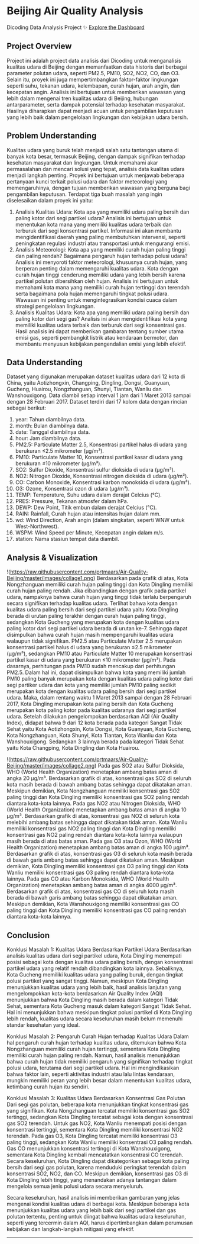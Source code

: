 # Beijing Air Quality Analysis 
Dicoding Data Analysis Project ✨
[Explore the Dashboard](https://air-quality-beijing-view.streamlit.app/)

## Project Overview
Project ini adalah project data analisis dari Dicoding untuk menganalisis kualitas udara di Beijing dengan memanfaatkan data historis dari berbagai parameter polutan udara, seperti PM2.5, PM10, SO2, NO2, CO, dan O3. Selain itu, proyek ini juga mempertimbangkan faktor-faktor lingkungan seperti suhu, tekanan udara, kelembapan, curah hujan, arah angin, dan kecepatan angin. Analisis ini bertujuan untuk memberikan wawasan yang lebih dalam mengenai tren kualitas udara di Beijing, hubungan antarparameter, serta dampak potensial terhadap kesehatan masyarakat. Hasilnya diharapkan dapat menjadi acuan untuk pengambilan keputusan yang lebih baik dalam pengelolaan lingkungan dan kebijakan udara bersih.

## Problem Understanding
Kualitas udara yang buruk telah menjadi salah satu tantangan utama di banyak kota besar, termasuk Beijing, dengan dampak signifikan terhadap kesehatan masyarakat dan lingkungan. Untuk memahami akar permasalahan dan mencari solusi yang tepat, analisis data kualitas udara menjadi langkah penting. Proyek ini bertujuan untuk menjawab beberapa pertanyaan kunci terkait polusi udara dan faktor meteorologi yang memengaruhinya, dengan tujuan memberikan wawasan yang berguna bagi pengambilan keputusan.
Terdapat tiga buah masalah yang ingin diselesaikan dalam proyek ini yaitu:
1. Analisis Kualitas Udara: Kota apa yang memiliki udara paling bersih dan paling kotor dari segi partikel udara?
   Analisis ini bertujuan untuk menentukan kota mana yang memiliki kualitas udara terbaik dan terburuk dari segi konsentrasi partikel. Informasi ini akan membantu mengidentifikasi daerah yang paling membutuhkan intervensi, seperti peningkatan regulasi industri atau transportasi untuk mengurangi emisi.
2. Analisis Meteorologi: Kota apa yang memiliki curah hujan paling tinggi dan paling rendah? Bagaimana pengaruh hujan terhadap polusi udara?
   Analisis ini menyoroti faktor meteorologi, khususnya curah hujan, yang berperan penting dalam memengaruhi kualitas udara. Kota dengan curah hujan tinggi cenderung memiliki udara yang lebih bersih karena partikel polutan dibersihkan oleh hujan. Analisis ini bertujuan untuk memahami kota mana yang memiliki curah hujan tertinggi dan terendah serta bagaimana pola hujan memengaruhi tingkat polusi udara. Wawasan ini penting untuk mengintegrasikan kondisi cuaca dalam strategi pengelolaan lingkungan.
3. Analisis Kualitas Udara: Kota apa yang memiliki udara paling bersih dan paling kotor dari segi gas?
   Analisis ini akan mengidentifikasi kota yang memiliki kualitas udara terbaik dan terburuk dari segi konsentrasi gas. Hasil analisis ini dapat memberikan gambaran tentang sumber utama emisi gas, seperti pembangkit listrik atau kendaraan bermotor, dan membantu menyusun kebijakan pengendalian emisi yang lebih efektif.


## Data Understanding
Dataset yang digunakan merupakan dataset kualitas udara dari 12 kota di China, yaitu Aotizhongxin, Changping, Dingling, Dongsi, Guanyuan, Gucheng, Huairou, Nongzhanguan, Shunyi, Tiantan, Wanliu dan Wanshouxigong. Data diambil setiap interval 1 jam dari 1 Maret 2013 sampai dengan 28 Februari 2017. Dataset terdiri dari 17 kolom data dengan rincian sebagai berikut:
1. year: Tahun diambilnya data.
2. month: Bulan diambilnya data.
3. date: Tanggal diambilnya data.
4. hour: Jam diambilnya data.
5. PM2.5: Particulate Matter 2.5, Konsentrasi partikel halus di udara yang berukuran ≤2.5 mikrometer (μg/m³).
6. PM10: Particulate Matter 10, Konsentrasi partikel kasar di udara yang berukuran ≤10 mikrometer (μg/m³).
7. SO2: Sulfur Dioxide, Konsentrasi sulfur dioksida di udara (μg/m³).
8. NO2: Nitrogen Dioxide, Konsentrasi nitrogen dioksida di udara (μg/m³).
9. CO: Carbon Monoxide, Konsentrasi karbon monoksida di udara (μg/m³).
10. O3: Ozone, Konsentrasi ozon di udara (μg/m³).
11. TEMP: Temperature, Suhu udara dalam derajat Celcius (°C).
12. PRES: Pressure, Tekanan atmosfer dalam hPa.
13. DEWP: Dew Point, Titik embun dalam derajat Celcius (°C).
14. RAIN: Rainfall, Curah hujan atau intensitas hujan dalam mm.
15. wd: Wind Direction, Arah angin (dalam singkatan, seperti WNW untuk West-Northwest).
16. WSPM: Wind Speed per Minute, Kecepatan angin dalam m/s.
17. station: Nama stasiun tempat data diambil.

## Analysis & Visualization
!(https://raw.githubusercontent.com/prtmaars/Air-Quality-Beijing/master/images/collage1.png)
Berdasarkan pada grafik di atas, Kota Nongzhanguan memiliki curah hujan paling tinggi dan Kota Dingling memiliki curah hujan paling rendah. Jika dibandingkan dengan grafik pada partikel udara, nampaknya bahwa curah hujan yang tinggi tidak terlalu berpengaruh secara signifikan terhadap kualitas udara. Terlihat bahwa kota dengan kualitas udara paling bersih dari segi partikel udara yaitu Kota Dingling berada di urutan paling terakhir dengan curah hujan paling tinggi, sedangkan Kota Gucheng yang merupakan kota dengan kualitas udara paling kotor dari segi partikel udara berada di urutan ke-7. Sehingga dapat disimpulkan bahwa curah hujan masih mempengaruhi kualitas udara walaupun tidak signifikan.
PM2.5 atau Particulate Matter 2.5 merupakan konsentrasi partikel halus di udara yang berukuran ≤2.5 mikrometer (μg/m³), sedangkan PM10 atau Particulate Matter 10 merupakan konsentrasi partikel kasar di udara yang berukuran ≤10 mikrometer (μg/m³). Pada dasarnya, perhitungan pada PM10 sudah mencakup dari perhitungan PM2.5. Dalam hal ini, dapat disimpulkan bahwa kota yang memiliki jumlah PM10 paling banyak merupakan kota dengan kualitas udara paling kotor dari segi partiker udara dan kota yang memiliki jumlah PM10 paling sedikit merupakan kota dengan kualitas udara paling bersih dari segi partikel udara. Maka, dalam rentang waktu 1 Maret 2013 sampai dengan 28 Februari 2017, Kota Dingling merupakan kota paling bersih dan Kota Gucheng merupakan kota paling kotor pada kualitas udaranya dari segi partikel udara.
Setelah dilakukan pengelompokan berdasarkan AQI (Air Quality Index), didapat bahwa 9 dari 12 kota berada pada kategori Sangat Tidak Sehat yaitu Kota Aotizhongxin, Kota Dongsi, Kota Guanyuan, Kota Gucheng, Kota Nongzhanguan, Kota Shunyi, Kota Tiantan, Kota Wanliu dan Kota Wanshouxigong. Sedangkan 3 lainnya berada pada kategori Tidak Sehat yaitu Kota Changping, Kota Dingling dan Kota Huairou.

!(https://raw.githubusercontent.com/prtmaars/Air-Quality-Beijing/master/images/collage2.png)
Pada gas SO2 atau Sulfur Dioksida, WHO (World Health Organization) menetapkan ambang batas aman di angka 20 μg/m³. Berdasarkan grafik di atas, konsentrasi gas SO2 di seluruh kota masih berada di bawah ambang batas sehingga dapat dikatakan aman. Meskipun demikian, Kota Nongzhanguan memiliki konsentrasi gas SO2 paling tinggi dan Kota Dingling memiliki konsentrasi gas SO2 paling rendah diantara kota-kota lainnya.
Pada gas NO2 atau Nitrogen Dioksida, WHO (World Health Organization) menetapkan ambang batas aman di angka 10 μg/m³. Berdasarkan grafik di atas, konsentrasi gas NO2 di seluruh kota melebihi ambang batas sehingga dapat dikatakan tidak aman. Kota Wanliu memiliki konsentrasi gas NO2 paling tinggi dan Kota Dingling memiliki konsentrasi gas NO2 paling rendah diantara kota-kota lainnya walaupun masih berada di atas batas aman.
Pada gas O3 atau Ozon, WHO (World Health Organization) menetapkan ambang batas aman di angka 100 μg/m³. Berdasarkan grafik di atas, konsentrasi gas O3 di seluruh kota masih berada di bawah garis ambang batas sehingga dapat dikatakan aman. Meskipun demikian, Kota Dingling memiliki konsentrasi gas O3 paling tinggi dan Kota Wanliu memiliki konsentrasi gas O3 paling rendah diantara kota-kota lainnya.
Pada gas CO atau Karbon Monoksida, WHO (World Health Organization) menetapkan ambang batas aman di angka 4000 μg/m³. Berdasarkan grafik di atas, konsentrasi gas CO di seluruh kota masih berada di bawah garis ambang batas sehingga dapat dikatakan aman. Meskipun demikian, Kota Wanshouxigong memiliki konsentrasi gas CO paling tinggi dan Kota Dingling memiliki konsentrasi gas CO paling rendah diantara kota-kota lainnya.

## Conclusion
Konklusi Masalah 1: Kualitas Udara Berdasarkan Partikel Udara
Berdasarkan analisis kualitas udara dari segi partikel udara, Kota Dingling menempati posisi sebagai kota dengan kualitas udara paling bersih, dengan konsentrasi partikel udara yang relatif rendah dibandingkan kota lainnya. Sebaliknya, Kota Gucheng memiliki kualitas udara yang paling buruk, dengan tingkat polusi partikel yang sangat tinggi. Namun, meskipun Kota Dingling menunjukkan kualitas udara yang lebih baik, hasil analisis lanjutan yang mengelompokkan kota-kota berdasarkan Air Quality Index (AQI) menunjukkan bahwa Kota Dingling masih berada dalam kategori Tidak Sehat, sementara Kota Gucheng masuk dalam kategori Sangat Tidak Sehat. Hal ini menunjukkan bahwa meskipun tingkat polusi partikel di Kota Dingling lebih rendah, kualitas udara secara keseluruhan masih belum memenuhi standar kesehatan yang ideal.

Konklusi Masalah 2: Pengaruh Curah Hujan terhadap Kualitas Udara
Dalam hal pengaruh curah hujan terhadap kualitas udara, ditemukan bahwa Kota Nongzhanguan memiliki curah hujan tertinggi, sementara Kota Dingling memiliki curah hujan paling rendah. Namun, hasil analisis menunjukkan bahwa curah hujan tidak memiliki pengaruh yang signifikan terhadap tingkat polusi udara, terutama dari segi partikel udara. Hal ini mengindikasikan bahwa faktor lain, seperti aktivitas industri atau lalu lintas kendaraan, mungkin memiliki peran yang lebih besar dalam menentukan kualitas udara, ketimbang curah hujan itu sendiri.

Konklusi Masalah 3: Kualitas Udara Berdasarkan Konsentrasi Gas Polutan
Dari segi gas polutan, beberapa kota menunjukkan tingkat konsentrasi gas yang signifikan. Kota Nongzhanguan tercatat memiliki konsentrasi gas SO2 tertinggi, sedangkan Kota Dingling tercatat sebagai kota dengan konsentrasi gas SO2 terendah. Untuk gas NO2, Kota Wanliu menempati posisi dengan konsentrasi tertinggi, sementara Kota Dingling memiliki konsentrasi NO2 terendah. Pada gas O3, Kota Dingling tercatat memiliki konsentrasi O3 paling tinggi, sedangkan Kota Wanliu memiliki konsentrasi O3 paling rendah. Gas CO menunjukkan konsentrasi tertinggi di Kota Wanshouxigong, sementara Kota Dingling kembali mencatatkan konsentrasi CO terendah. Secara keseluruhan, Kota Dingling dapat dikategorikan sebagai kota paling bersih dari segi gas polutan, karena menduduki peringkat terendah dalam konsentrasi SO2, NO2, dan CO. Meskipun demikian, konsentrasi gas O3 di Kota Dingling lebih tinggi, yang menandakan adanya tantangan dalam mengelola semua jenis polusi udara secara menyeluruh.

Secara keseluruhan, hasil analisis ini memberikan gambaran yang jelas mengenai kondisi kualitas udara di berbagai kota. Meskipun beberapa kota menunjukkan kualitas udara yang lebih baik dari segi partikel dan gas polutan tertentu, penting untuk diingat bahwa kualitas udara keseluruhan, seperti yang tercermin dalam AQI, harus dipertimbangkan dalam perumusan kebijakan dan langkah-langkah mitigasi yang efektif.

___
